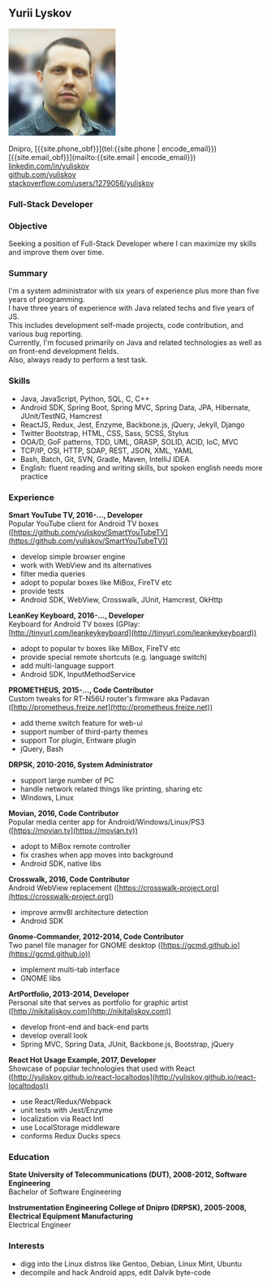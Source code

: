 ## **Yurii Lyskov**

<img id="my-photo" src="/img/my_photo3.jpg"/>

Dnipro, [<span class="obfuscate">{{site.phone_obf}}</span>](tel:{{site.phone | encode_email}})  
[<span class="obfuscate">{{site.email_obf}}</span>](mailto:{{site.email | encode_email}})  
[linkedin.com/in/yuliskov](http://www.linkedin.com/in/yuliskov)  
[github.com/yuliskov](https://github.com/yuliskov)  
[stackoverflow.com/users/1279056/yuliskov](https://stackoverflow.com/users/1279056/yuliskov)  

<div class="clear"></div>

### Full-Stack Developer

### Objective

Seeking a position of Full-Stack Developer where I can maximize my skills and improve them over time.

### Summary

I'm a system administrator with six years of experience plus more than five years of programming.  
I have three years of experience with Java related techs and five years of JS.  
This includes development self-made projects, code contribution, and various bug reporting.  
Currently, I'm focused primarily on Java and related technologies as well as on front-end development fields.  
Also, always ready to perform a test task.

### Skills

- Java, JavaScript, Python, SQL, C, C++
- Android SDK, Spring Boot, Spring MVC, Spring Data, JPA, Hibernate, JUnit/TestNG, Hamcrest
- ReactJS, Redux, Jest, Enzyme, Backbone.js, jQuery, Jekyll, Django
- Twitter Bootstrap, HTML, CSS, Sass, SCSS, Stylus
- OOA/D, GoF patterns, TDD, UML, GRASP, SOLID, ACID, IoC, MVC
- TCP/IP, OSI, HTTP, SOAP, REST, JSON, XML, YAML 
- Bash, Batch, Git, SVN, Gradle, Maven, IntelliJ IDEA
- English: fluent reading and writing skills, but spoken english needs more practice

### Experience

**Smart YouTube TV, 2016-..., Developer**  
Popular YouTube client for Android TV boxes ([https://github.com/yuliskov/SmartYouTubeTV](https://github.com/yuliskov/SmartYouTubeTV))
- develop simple browser engine
- work with WebView and its alternatives
- filter media queries
- adopt to popular boxes like MiBox, FireTV etc
- provide tests
- Android SDK, WebView, Crosswalk, JUnit, Hamcrest, OkHttp

**LeanKey Keyboard, 2016-..., Developer**  
Keyboard for Android TV boxes (GPlay: [http://tinyurl.com/leankeykeyboard](http://tinyurl.com/leankeykeyboard))
- adopt to popular tv boxes like MiBox, FireTV etc
- provide special remote shortcuts (e.g. language switch)
- add multi-language support
- Android SDK, InputMethodService

**PROMETHEUS, 2015-..., Code Contributor**  
Custom tweaks for RT-N56U router's firmware aka Padavan ([http://prometheus.freize.net](http://prometheus.freize.net))
- add theme switch feature for web-ui
- support number of third-party themes
- support Tor plugin, Entware plugin
- jQuery, Bash

**DRPSK, 2010-2016, System Administrator**
- support large number of PC
- handle network related things like printing, sharing etc
- Windows, Linux

**Movian, 2016, Code Contributor**  
Popular media center app for Android/Windows/Linux/PS3 ([https://movian.tv](https://movian.tv))
- adopt to MiBox remote controller
- fix crashes when app moves into background
- Android SDK, native libs

**Crosswalk, 2016, Code Contributor**  
Android WebView replacement ([https://crosswalk-project.org](https://crosswalk-project.org))
- improve armv8l architecture detection
- Android SDK

**Gnome-Commander, 2012-2014, Code Contributor**  
Two panel file manager for GNOME desktop ([https://gcmd.github.io](https://gcmd.github.io))  
- implement multi-tab interface
- GNOME libs

**ArtPortfolio, 2013-2014, Developer**  
Personal site that serves as portfolio for graphic artist ([http://nikitaliskov.com](http://nikitaliskov.com))
- develop front-end and back-end parts
- develop overall look
- Spring MVC, Spring Data, JUnit, Backbone.js, Bootstrap, jQuery

**React Hot Usage Example, 2017, Developer**  
Showcase of popular technologies that used with React ([http://yuliskov.github.io/react-localtodos](http://yuliskov.github.io/react-localtodos))
- use React/Redux/Webpack
- unit tests with Jest/Enzyme
- localization via React Intl
- use LocalStorage middleware
- conforms Redux Ducks specs

### Education

**State University of Telecommunications (DUT), 2008-2012, Software Engineering**  
Bachelor of Software Engineering

**Instrumentation Engineering College of Dnipro (DRPSK), 2005-2008, Electrical Equipment Manufacturing**  
Electrical Engineer

### Interests

- digg into the Linux distros like Gentoo, Debian, Linux Mint, Ubuntu
- decompile and hack Android apps, edit Dalvik byte-code

